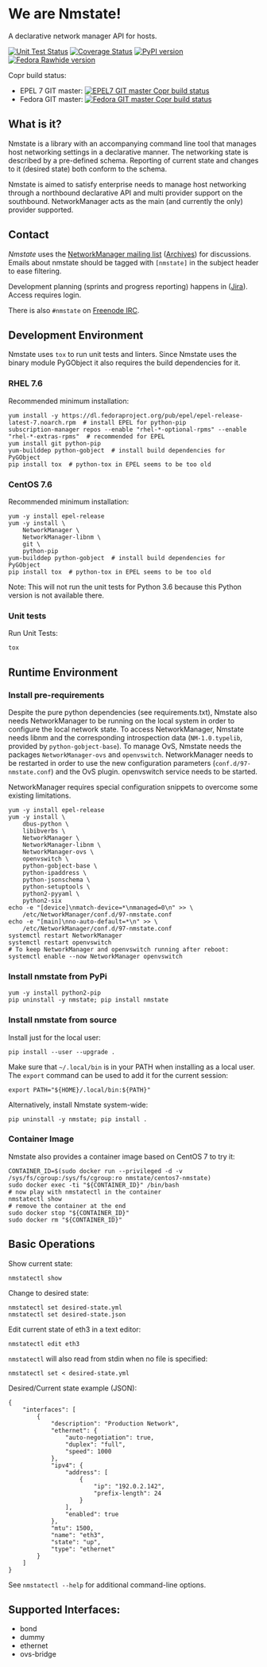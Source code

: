 # We are Nmstate!
A declarative network manager API for hosts.

[![Unit Test Status](https://travis-ci.org/nmstate/nmstate.png?branch=master)](https://travis-ci.org/nmstate/nmstate)
[![Coverage Status](https://coveralls.io/repos/github/nmstate/nmstate/badge.svg?branch=master)](https://coveralls.io/github/nmstate/nmstate?branch=master)
[![PyPI version](https://badge.fury.io/py/nmstate.svg)](https://badge.fury.io/py/nmstate)
[![Fedora Rawhide version](https://img.shields.io/badge/dynamic/json.svg?label=Fedora%20Rawhide&url=https%3A%2F%2Fapps.fedoraproject.org%2Fmdapi%2Frawhide%2Fpkg%2Fnmstate&query=%24.version&colorB=blue)](https://apps.fedoraproject.org/packages/nmstate)

Copr build status:
* EPEL 7 GIT master: [![EPEL7 GIT master Copr build status](https://copr.fedorainfracloud.org/coprs/nmstate/nmstate-git-el7/package/nmstate/status_image/last_build.png)](https://copr.fedorainfracloud.org/coprs/nmstate/nmstate-git-el7/package/nmstate/)
* Fedora GIT master: [![Fedora GIT master Copr build status](https://copr.fedorainfracloud.org/coprs/nmstate/nmstate-git-fedora/package/nmstate/status_image/last_build.png)](https://copr.fedorainfracloud.org/coprs/nmstate/nmstate-git-fedora/package/nmstate/)

## What is it?
Nmstate is a library with an accompanying command line tool that manages
host networking settings in a declarative manner.
The networking state is described by a pre-defined schema.
Reporting of current state and changes to it (desired state) both conform to
the schema.

Nmstate is aimed to satisfy enterprise needs to manage host networking through
a northbound declarative API and multi provider support on the southbound.
NetworkManager acts as the main (and currently the only) provider supported.

## Contact
*Nmstate* uses the [NetworkManager mailing
list](https://mail.gnome.org/mailman/listinfo/networkmanager-list)
([Archives](https://mail.gnome.org/archives/networkmanager-list/)) for
discussions. Emails about nmstate should be tagged with `[nmstate]` in the
subject header to ease filtering.

Development planning (sprints and progress reporting) happens in
([Jira](https://nmstate.atlassian.net)). Access requires login.

There is also `#nmstate` on [Freenode
IRC](https://freenode.net/kb/answer/chat).

## Development Environment

Nmstate uses `tox` to run unit tests and linters. Since Nmstate uses the binary
module PyGObject it also requires the build dependencies for it.

### RHEL 7.6

Recommended minimum installation:
```shell
yum install -y https://dl.fedoraproject.org/pub/epel/epel-release-latest-7.noarch.rpm  # install EPEL for python-pip
subscription-manager repos --enable "rhel-*-optional-rpms" --enable "rhel-*-extras-rpms"  # recommended for EPEL
yum install git python-pip
yum-builddep python-gobject  # install build dependencies for PyGObject
pip install tox  # python-tox in EPEL seems to be too old
```

### CentOS 7.6

Recommended minimum installation:
```shell
yum -y install epel-release
yum -y install \
    NetworkManager \
    NetworkManager-libnm \
    git \
    python-pip
yum-builddep python-gobject  # install build dependencies for PyGObject
pip install tox  # python-tox in EPEL seems to be too old
```

Note: This will not run the unit tests for Python 3.6 because this Python version is not available there.

### Unit tests
Run Unit Tests:
```shell
tox
```

## Runtime Environment

### Install pre-requirements
Despite the pure python dependencies (see requirements.txt),
Nmstate also needs NetworkManager to be running on the local system
in order to configure the local network state.
To access NetworkManager, Nmstate needs libnm and the corresponding
introspection data (`NM-1.0.typelib`, provided by `python-gobject-base`).
To manage OvS, Nmstate needs the packages `NetworkManager-ovs` and `openvswitch`.
NetworkManager needs to be restarted in order to use the new configuration
parameters (`conf.d/97-nmstate.conf`) and the OvS plugin.
openvswitch service needs to be started.

NetworkManager requires special configuration snippets to overcome some
existing limitations.

```shell
yum -y install epel-release
yum -y install \
    dbus-python \
    libibverbs \
    NetworkManager \
    NetworkManager-libnm \
    NetworkManager-ovs \
    openvswitch \
    python-gobject-base \
    python-ipaddress \
    python-jsonschema \
    python-setuptools \
    python2-pyyaml \
    python2-six
echo -e "[device]\nmatch-device=*\nmanaged=0\n" >> \
    /etc/NetworkManager/conf.d/97-nmstate.conf
echo -e "[main]\nno-auto-default=*\n" >> \
    /etc/NetworkManager/conf.d/97-nmstate.conf
systemctl restart NetworkManager
systemctl restart openvswitch
# To keep NetworkManager and openvswitch running after reboot:
systemctl enable --now NetworkManager openvswitch
```

### Install nmstate from PyPi
```shell
yum -y install python2-pip
pip uninstall -y nmstate; pip install nmstate
```

### Install nmstate from source
Install just for the local user:

```shell
pip install --user --upgrade .
```

Make sure that `~/.local/bin` is in your PATH when installing as a local user.
The `export` command can be used to add it for the current session:

```shell
export PATH="${HOME}/.local/bin:${PATH}"
```

Alternatively, install Nmstate system-wide:
```shell
pip uninstall -y nmstate; pip install .
```

### Container Image

Nmstate also provides a container image based on CentOS 7 to try it:

```shell
CONTAINER_ID=$(sudo docker run --privileged -d -v /sys/fs/cgroup:/sys/fs/cgroup:ro nmstate/centos7-nmstate)
sudo docker exec -ti "${CONTAINER_ID}" /bin/bash
# now play with nmstatectl in the container
nmstatectl show
# remove the container at the end
sudo docker stop "${CONTAINER_ID}"
sudo docker rm "${CONTAINER_ID}"
```

## Basic Operations

Show current state:
```shell
nmstatectl show
```

Change to desired state:
```shell
nmstatectl set desired-state.yml
nmstatectl set desired-state.json
```

Edit current state of eth3 in a text editor:
```shell
nmstatectl edit eth3
```


`nmstatectl` will also read from stdin when no file is specified:


```shell
nmstatectl set < desired-state.yml
```

Desired/Current state example (JSON):
```shell
{
    "interfaces": [
        {
            "description": "Production Network",
            "ethernet": {
                "auto-negotiation": true,
                "duplex": "full",
                "speed": 1000
            },
            "ipv4": {
                "address": [
                    {
                        "ip": "192.0.2.142",
                        "prefix-length": 24
                    }
                ],
                "enabled": true
            },
            "mtu": 1500,
            "name": "eth3",
            "state": "up",
            "type": "ethernet"
        }
    ]
}
```

See `nmstatectl --help` for additional command-line options.

## Supported Interfaces:
- bond
- dummy
- ethernet
- ovs-bridge
